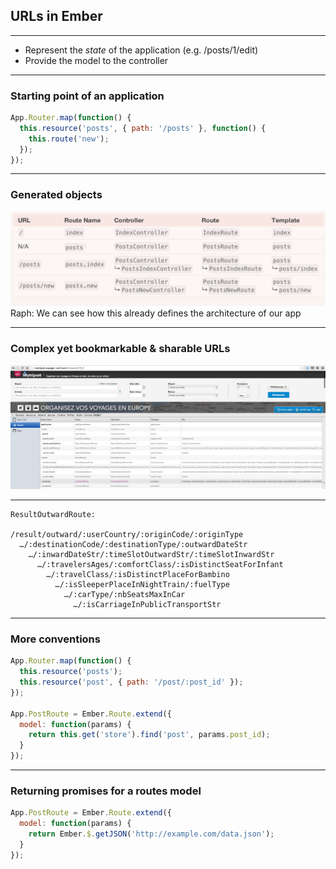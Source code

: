 ## URLs in Ember

---

* Represent the *state* of the application (e.g. /posts/1/edit)
* Provide the model to the controller

---

### Starting point of an application

```js
App.Router.map(function() {
  this.resource('posts', { path: '/posts' }, function() {
    this.route('new');
  });
});
```

---

### Generated objects

<img src="assets/07-urls-and-architecture/generated-objects.png"/>

<aside data-markdown class="notes">
  Raph: We can see how this already defines the architecture of our app
</aside>

---

### Complex yet bookmarkable & sharable URLs

<img src="assets/07-urls-and-architecture/sncf.png"/>

---

```
ResultOutwardRoute:

/result/outward/:userCountry/:originCode/:originType
  …/:destinationCode/:destinationType/:outwardDateStr
    …/:inwardDateStr/:timeSlotOutwardStr/:timeSlotInwardStr
      …/:travelersAges/:comfortClass/:isDistinctSeatForInfant
        …/:travelClass/:isDistinctPlaceForBambino
          …/:isSleeperPlaceInNightTrain/:fuelType
            …/:carType/:nbSeatsMaxInCar
              …/:isCarriageInPublicTransportStr
```

---


### More conventions

```js
App.Router.map(function() {
  this.resource('posts');
  this.resource('post', { path: '/post/:post_id' });
});

App.PostRoute = Ember.Route.extend({
  model: function(params) {
    return this.get('store').find('post', params.post_id);
  }
});
```

---


### Returning promises for a routes model

```js
App.PostRoute = Ember.Route.extend({
  model: function(params) {
    return Ember.$.getJSON('http://example.com/data.json');
  }
});
```
